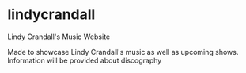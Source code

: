 # lindycrandall
Lindy Crandall's Music Website

Made to showcase Lindy Crandall's music as well as upcoming shows. Information will be provided about discography
